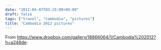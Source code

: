 ```yaml
---
date: "2012-04-07T03:29:00+00:00"
draft: false
tags: ["travel", "cambodia", "pictures"]
title: "Cambodia 2012 pictures"
---
```

From https://www.dropbox.com/gallery/18866064/1/Cambodia%202012?h=a248de:



